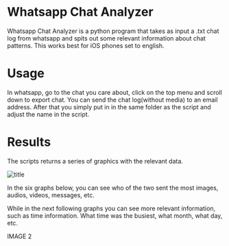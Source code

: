 # Whatsapp Chat Analyzer

Whatsapp Chat Analyzer is a python program that takes as input a .txt chat log from whatsapp and spits out some relevant information about chat patterns. This works best for iOS phones set to english.


# Usage

In whatsapp, go to the chat you care about, click on the top menu and scroll down to export chat. You can send the chat log(without media) to an email address. After that you simply put in in the same folder as the script and adjust the name in the script.

# Results

The scripts returns a series of graphics with the relevant data.

![title](Images/grafico1.png)

In the six graphs below, you can see who of the two sent the most images, audios, videos, messages, etc.



While in the next following graphs you can see more relevant information, such as time information. What time was the busiest, what month, what day, etc.

IMAGE 2



